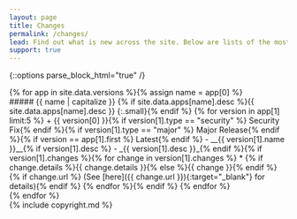 ```yaml
---
layout: page
title: Changes
permalink: /changes/
lead: Find out what is new across the site. Below are lists of the most recent versions for each component of the site, together with a summary description and a run down of all the changes in that version.
support: true
---
```

{::options parse_block_html="true" /}
<div class="d-flex flex-column p-2">
{% for app in site.data.versions %}{% assign name = app[0] %}
<div class="highlight_all highlight_{{ name | downcase }} mb-3">
##### {{ name | capitalize }}
{% if site.data.apps[name].desc %}{{ site.data.apps[name].desc }}
{:.small}{% endif %}
{% for version in app[1] limit:5 %}
+ {{ version[0] }}{% if version[1].type == "security" %} <span class="badge badge-danger">Security Fix</span>{% endif %}{% if version[1].type == "major" %} <span class="badge badge-dark">Major Release</span>{% endif %}{% if version == app[1].first %} <span class="badge badge-secondary">Latest</span>{% endif %}
	- __{{ version[1].name }}__{% if version[1].desc %}
	- _{{ version[1].desc }}_{% endif %}{% if version[1].changes %}{% for change in version[1].changes %}
		* {% if change.details %}{{ change.details }}{% else %}{{ change }}{% endif %}{% if change.url %} (See [here]({{ change.url }}){:target="_blank"} for details){% endif %}
	{% endfor %}{% endif %}
{% endfor %}
</div>
{% endfor %}
</div>
{% include copyright.md %}